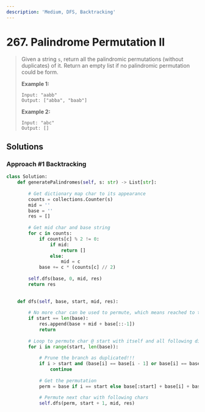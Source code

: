 ```yaml
---
description: 'Medium, DFS, Backtracking'
---
```


# 267. Palindrome Permutation II

> Given a string `s`, return all the palindromic permutations \(without duplicates\) of it. Return an empty list if no palindromic permutation could be form.
>
> **Example 1:**
>
> ```text
> Input: "aabb"
> Output: ["abba", "baab"]
> ```
>
> **Example 2:**
>
> ```text
> Input: "abc"
> Output: []
> ```

## Solutions

### Approach \#1 Backtracking

```python
class Solution:
    def generatePalindromes(self, s: str) -> List[str]:
        
        # Get dictionary map char to its appearance
        counts = collections.Counter(s)
        mid = ''
        base = ''
        res = []
        
        # Get mid char and base string
        for c in counts:
            if counts[c] % 2 != 0:
                if mid:
                    return []
                else:
                    mid = c
            base += c * (counts[c] // 2)
            
        self.dfs(base, 0, mid, res)
        return res
            
            
    def dfs(self, base, start, mid, res):
        
        # No more char can be used to permute, which means reached to the leaf in the tree
        if start == len(base):
            res.append(base + mid + base[::-1])
            return
        
        # Loop to permute char @ start with itself and all following different char
        for i in range(start, len(base)):
            
            # Prune the branch as duplicated!!!
            if i > start and (base[i] == base[i - 1] or base[i] == base[start]):
                continue
                
            # Get the permutation
            perm = base if i == start else base[:start] + base[i] + base[start + 1:i] + base[start] + base[i + 1:]
            
            # Permute next char with following chars
            self.dfs(perm, start + 1, mid, res)
```

